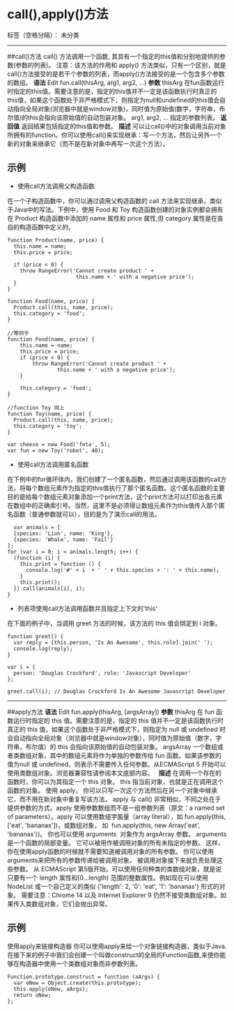 ﻿# call(),apply()方法

标签（空格分隔）： 未分类

---
##call()方法
call() 方法调用一个函数, 其具有一个指定的this值和分别地提供的参数(参数的列表)。
注意：该方法的作用和 apply() 方法类似，只有一个区别，就是call()方法接受的是若干个参数的列表，而apply()方法接受的是一个包含多个参数的数组。
**语法**
Edit
fun.call(thisArg, arg1, arg2, ...)
**参数**
thisArg
在fun函数运行时指定的this值。需要注意的是，指定的this值并不一定是该函数执行时真正的this值，如果这个函数处于非严格模式下，则指定为null和undefined的this值会自动指向全局对象(浏览器中就是window对象)，同时值为原始值(数字，字符串，布尔值)的this会指向该原始值的自动包装对象。
arg1, arg2, ...
指定的参数列表。
**返回值**
返回结果包括指定的this值和参数。
**描述**
可以让call()中的对象调用当前对象所拥有的function。你可以使用call()来实现继承：写一个方法，然后让另外一个新的对象来继承它（而不是在新对象中再写一次这个方法）。

**示例**
------

 - 使用call方法调用父构造函数

在一个子构造函数中，你可以通过调用父构造函数的 call 方法来实现继承，类似于Java中的写法。下例中，使用 Food 和 Toy 构造函数创建的对象实例都会拥有在 Product 构造函数中添加的 name 属性和 price 属性,但 category 属性是在各自的构造函数中定义的。

    function Product(name, price) {
      this.name = name;
      this.price = price;
    
      if (price < 0) {
        throw RangeError('Cannot create product ' +
                          this.name + ' with a negative price');
      }
    }
    
    function Food(name, price) {
      Product.call(this, name, price); 
      this.category = 'food';
    }
    
    //等同于
    function Food(name, price) { 
        this.name = name;
        this.price = price;
        if (price < 0) {
            throw RangeError('Cannot create product ' +
                    this.name + ' with a negative price');
        }
    
        this.category = 'food'; 
    }
    
    //function Toy 同上
    function Toy(name, price) {
      Product.call(this, name, price);
      this.category = 'toy';
    }
    
    var cheese = new Food('feta', 5);
    var fun = new Toy('robot', 40);

 - 使用call方法调用匿名函数

在下例中的for循环体内，我们创建了一个匿名函数，然后通过调用该函数的call方法，将每个数组元素作为指定的this值执行了那个匿名函数。这个匿名函数的主要目的是给每个数组元素对象添加一个print方法，这个print方法可以打印出各元素在数组中的正确索引号。当然，这里不是必须得让数组元素作为this值传入那个匿名函数（普通参数就可以），目的是为了演示call的用法。

      var animals = [
      {species: 'Lion', name: 'King'},
      {species: 'Whale', name: 'Fail'}
    ];
    for (var i = 0; i < animals.length; i++) {
      (function (i) { 
        this.print = function () { 
          console.log('#' + i  + ' ' + this.species + ': ' + this.name); 
        } 
        this.print();
      }).call(animals[i], i);
    }

 - 列表项使用call方法调用函数并且指定上下文的'this'

在下面的例子中，当调用 greet 方法的时候，该方法的 this 值会绑定到 i 对象。

    function greet() {
      var reply = [this.person, 'Is An Awesome', this.role].join(' ');
      console.log(reply);
    }
    
    var i = {
      person: 'Douglas Crockford', role: 'Javascript Developer'
    };
    
    greet.call(i); // Douglas Crockford Is An Awesome Javascript Developer


----------


##apply方法
**语法**
Edit
fun.apply(thisArg, [argsArray])
**参数**
thisArg
在 fun 函数运行时指定的 this 值。需要注意的是，指定的 this 值并不一定是该函数执行时真正的 this 值，如果这个函数处于非严格模式下，则指定为 null 或 undefined 时会自动指向全局对象（浏览器中就是window对象），同时值为原始值（数字，字符串，布尔值）的 this 会指向该原始值的自动包装对象。
argsArray
一个数组或者类数组对象，其中的数组元素将作为单独的参数传给 fun 函数。如果该参数的值为null 或 undefined，则表示不需要传入任何参数。从ECMAScript 5 开始可以使用类数组对象。浏览器兼容性请参阅本文底部内容。
 
**描述**
在调用一个存在的函数时，你可以为其指定一个 this 对象。 this 指当前对象，也就是正在调用这个函数的对象。 使用 apply， 你可以只写一次这个方法然后在另一个对象中继承它，而不用在新对象中重复写该方法。
apply 与 call() 非常相似，不同之处在于提供参数的方式。apply 使用参数数组而不是一组参数列表（原文：a named set of parameters）。apply 可以使用数组字面量（array literal），如 fun.apply(this, ['eat', 'bananas'])，或数组对象， 如  fun.apply(this, new Array('eat', 'bananas'))。
你也可以使用 arguments  对象作为 argsArray 参数。 arguments 是一个函数的局部变量。 它可以被用作被调用对象的所有未指定的参数。 这样，你在使用apply函数的时候就不需要知道被调用对象的所有参数。 你可以使用arguments来把所有的参数传递给被调用对象。 被调用对象接下来就负责处理这些参数。
从 ECMAScript 第5版开始，可以使用任何种类的类数组对象，就是说只要有一个 length 属性和[0...length) 范围的整数属性。例如现在可以使用 NodeList 或一个自己定义的类似 {'length': 2, '0': 'eat', '1': 'bananas'} 形式的对象。
需要注意：Chrome 14 以及 Internet Explorer 9 仍然不接受类数组对象。如果传入类数组对象，它们会抛出异常。

**示例**
------
使用apply来链接构造器
你可以使用apply来给一个对象链接构造器，类似于Java. 在接下来的例子中我们会创建一个叫做construct的全局的Function函数,来使你能够在构造器中使用一个类数组对象而非参数列表。

    Function.prototype.construct = function (aArgs) {
      var oNew = Object.create(this.prototype);
      this.apply(oNew, aArgs);
      return oNew;
    };



